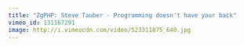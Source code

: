 ```yaml
---
title: "ZgPHP: Steve Tauber - Programming doesn't have your back"
vimeo_id: 131167291
image: http://i.vimeocdn.com/video/523311875_640.jpg
---
```


